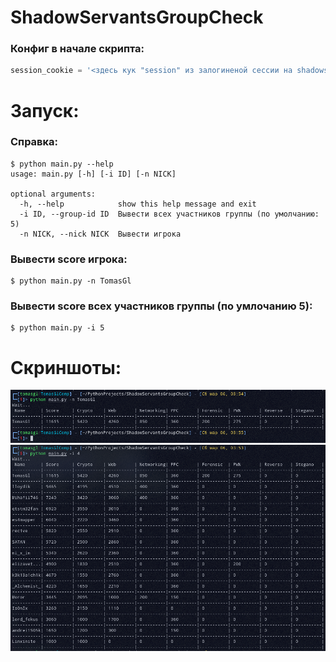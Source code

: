 # ShadowServantsGroupCheck


### Конфиг в начале скрипта:

```py
session_cookie = '<здесь кук "session" из залогиненой сессии на shadowservants.ru (для доступа к стоимости тасков)>'
```

# Запуск:

### Справка:
```shell
$ python main.py --help
usage: main.py [-h] [-i ID] [-n NICK]

optional arguments:
  -h, --help            show this help message and exit
  -i ID, --group-id ID  Вывести всех участников группы (по умолчанию: 5)
  -n NICK, --nick NICK  Вывести игрока
```

### Вывести score игрока:
```shell
$ python main.py -n TomasGl
```

### Вывести score всех участников группы (по умлочанию 5):

```shell
$ python main.py -i 5
```

# Скриншоты:

![img.png](screenshot1.png)
![img.png](screenshot2.png)

